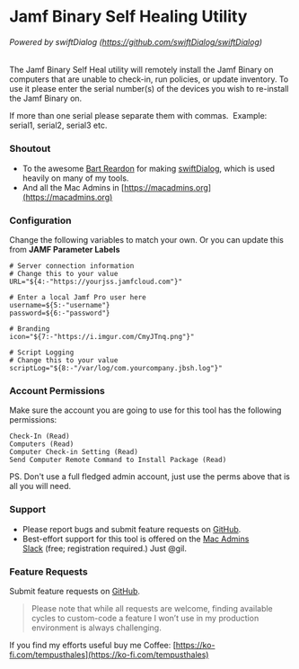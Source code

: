 # Jamf Binary Self Healing Utility
###### Powered by swiftDialog (https://github.com/swiftDialog/swiftDialog)

The Jamf Binary Self Heal utility will remotely install the Jamf Binary on computers that are unable to check-in, run policies, or update inventory.
To use it please enter the serial number(s) of the devices you wish to re-install the Jamf Binary on.  

If more than one serial please separate them with commas.  Example: serial1, serial2, serial3 etc.

### Shoutout
* To the awesome [Bart Reardon](https://github.com/bartreardon) for making [swiftDialog](https://github.com/swiftDialog/swiftDialog), which is used heavily on many of my tools.
* And all the Mac Admins in [https://macadmins.org](https://macadmins.org)

### Configuration

Change the following variables to match your own.  Or you can update this from **JAMF Parameter Labels**

```
# Server connection information
# Change this to your value
URL="${4:-"https://yourjss.jamfcloud.com"}"

# Enter a local Jamf Pro user here
username=${5:-"username"}
password=${6:-"password"}

# Branding
icon="${7:-"https://i.imgur.com/CmyJTnq.png"}"

# Script Logging
# Change this to your value
scriptLog="${8:-"/var/log/com.yourcompany.jbsh.log"}"
```

### Account Permissions

Make sure the account you are going to use for this tool has the following permissions:

```
Check-In (Read)
Computers (Read)
Computer Check-in Setting (Read)
Send Computer Remote Command to Install Package (Read)
```

PS. Don't use a full fledged admin account, just use the perms above that is all you will need.

### Support

* Please report bugs and submit feature requests on [GitHub](https://github.com/tempusthales/macOS_scripts/issues).
* Best-effort support for this tool is offered on the [Mac Admins Slack](https://macadmins.org/) (free; registration required.) Just @gil.

### Feature Requests

Submit feature requests on [GitHub](https://github.com/tempusthales/macOS_scripts/issues).

> Please note that while all requests are welcome, finding available cycles to custom-code a feature I won’t use in my production environment is always challenging.

If you find my efforts useful buy me Coffee: [https://ko-fi.com/tempusthales](https://ko-fi.com/tempusthales)
